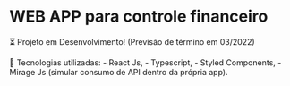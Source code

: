 # WEB APP para controle financeiro

⏳ Projeto em Desenvolvimento! (Previsão de término em 03/2022)

🚀  Tecnologias utilizadas:
    - React Js,
    - Typescript,
    - Styled Components,
    - Mirage Js (simular consumo de API dentro da própria app).
